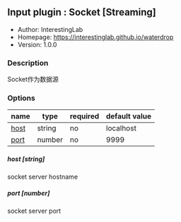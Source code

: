 ## Input plugin : Socket [Streaming]

* Author: InterestingLab
* Homepage: https://interestinglab.github.io/waterdrop
* Version: 1.0.0

### Description

Socket作为数据源

### Options

| name | type | required | default value |
| --- | --- | --- | --- |
| [host](#host-string) | string | no | localhost |
| [port](#port-number) | number | no | 9999 |

##### host [string]

socket server hostname

##### port [number]

socket server port

